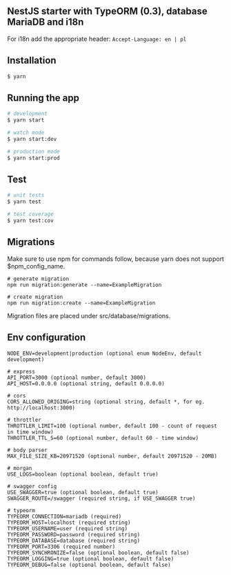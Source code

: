 ## NestJS starter with TypeORM (0.3), database MariaDB and i18n

For i18n add the appropriate header: `Accept-Language: en | pl`

## Installation

```bash
$ yarn
```

## Running the app

```bash
# development
$ yarn start

# watch mode
$ yarn start:dev

# production mode
$ yarn start:prod
```

## Test

```bash
# unit tests
$ yarn test

# test coverage
$ yarn test:cov
```

## Migrations

Make sure to use npm for commands follow, because yarn does not support $npm_config_name.

```
# generate migration
npm run migration:generate --name=ExampleMigration

# create migration
npm run migration:create --name=ExampleMigration
```

Migration files are placed under src/database/migrations.

## Env configuration

```
NODE_ENV=development|production (optional enum NodeEnv, default development)
```

```
# express
API_PORT=3000 (optional number, default 3000)
API_HOST=0.0.0.0 (optional string, default 0.0.0.0)
```

```
# cors
CORS_ALLOWED_ORIGING=string (optional string, default *, for eg. http://localhost:3000)
```

```
# throttler
THROTTLER_LIMIT=100 (optional number, default 100 - count of request in time window)
THROTTLER_TTL_S=60 (optional number, default 60 - time window)
```

```
# body parser
MAX_FILE_SIZE_KB=20971520 (optional number, default 20971520 - 20MB)
```

```
# morgan
USE_LOGS=boolean (optional boolean, default true)
```

```
# swagger config
USE_SWAGGER=true (optional boolean, default true)
SWAGGER_ROUTE=/swagger (required string, if USE_SWAGGER true)
```

```
# typeorm
TYPEORM_CONNECTION=mariadb (required)
TYPEORM_HOST=localhost (required string)
TYPEORM_USERNAME=user (required string)
TYPEORM_PASSWORD=password (required string)
TYPEORM_DATABASE=database (required string)
TYPEORM_PORT=3306 (required number)
TYPEORM_SYNCHRONIZE=false (optional boolean, default false)
TYPEORM_LOGGING=true (optional boolean, default false)
TYPEORM_DEBUG=false (optional boolean, default false)
```
